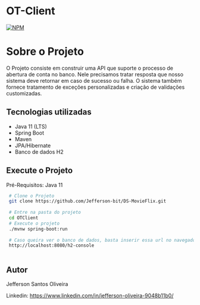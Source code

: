 # OT-Client

[![NPM](https://img.shields.io/apm/l/react)](https://github.com/Jefferson-bit/OT-Client/blob/main/LICENSE)

# Sobre o Projeto

O Projeto consiste em construir uma API que suporte o processo de abertura de conta no banco. Nele precisamos tratar resposta que nosso sistema deve retornar em caso de
sucesso ou falha. O sistema também fornece tratamento de exceções personalizadas e criação de validações customizadas.

## Tecnologias utilizadas
* Java 11 (LTS)
* Spring Boot 
* Maven
* JPA/Hibernate
* Banco de dados H2

 ## Execute o Projeto
 Pré-Requisitos: Java 11
 ```bash
  # Clone o Projeto
  git clone https://github.com/Jefferson-bit/DS-MovieFlix.git
  
  # Entre na pasta do projeto
  cd OTClient
  # Execute o projeto
  ./mvnw spring-boot:run
  
  # Caso queira ver o banco de dados, basta inserir essa url no navegador
  http://localhost:8080/h2-console
  
 ```

## Autor
Jefferson Santos Oliveira

Linkedin: https://www.linkedin.com/in/jefferson-oliveira-9048b11b0/
